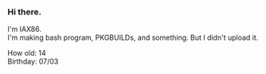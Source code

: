 ### Hi there.

<!--
**IAX86/IAX86** is a ✨ _special_ ✨ repository because its `README.md` (this file) appears on your GitHub profile.
-->
I'm IAX86.</br>
I'm making bash program,  PKGBUILDs, and something. But I didn't upload it.

How old: 14 </br>
Birthday: 07/03
